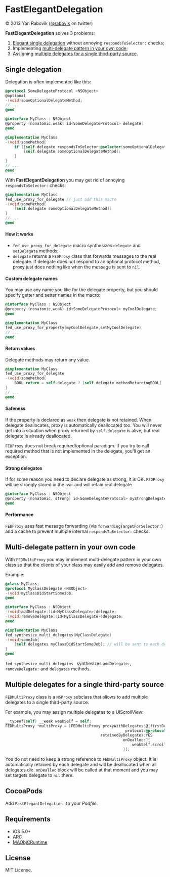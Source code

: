 
# FastElegantDelegation

© 2013 Yan Rabovik ([@rabovik][twitter] on twitter)

**FastElegantDelegation** solves 3 problems:

1. [Elegant single delegation][single] without annoying `respondsToSelector:` checks;
2. Implementing [multi-delegate pattern in your own code][multiDelegatePattern];
3. Assigning [multiple delegates for a single third-party source][multipleToSingle].

## Single delegation
Delegation is often implemented like this:

```objective-c
@protocol SomeDelegateProtocol <NSObject>
@optional
-(void)someOptionalDelegateMethod;
// ...
@end

@interface MyClass : NSObject
@property (nonatomic,weak) id<SomeDelegateProtocol> delegate;
@end

@implementation MyClass
-(void)someMethod{
    if ([self.delegate respondsToSelector:@selector(someOptionalDelegateMethod)]) {
        [self.delegate someOptionalDelegateMethod];
    }
}
// ...
@end
```

With **FastElegantDelegation** you may get rid of annoying `respondsToSelector:` checks:

```objective-c
@implementation MyClass
fed_use_proxy_for_delegate // just add this macro
-(void)someMethod{
    [self.delegate someOptionalDelegateMethod];
}
// ...
@end
```

#### How it works
* `fed_use_proxy_for_delegate` macro synthesizes `delegate` and `setDelegate` methods;
* `delegate` returns a `FEDProxy` class that forwards messages to the real delegate. If delegate does not respond to an optional protocol method, proxy just does nothing like when the message is sent to `nil`.

#### Custom delegate names
You may use any name you like for the delegate property, but you should specify getter and setter names in the macro:
```objective-c
@interface MyClass : NSObject
@property (nonatomic,weak) id<SomeDelegateProtocol> myCoolDelegate;
@end

@implementation MyClass
fed_use_proxy_for_property(myCoolDelegate,setMyCoolDelegate)
// ...
@end
```

#### Return values
Delegate methods may return any value.
```objective-c
@implementation MyClass
fed_use_proxy_for_delegate
-(void)someMethod{
    BOOL return = self.delegate ? [self.delegate methodReturningBOOL] : YES; // YES by default
}
// ...
@end
```

#### Safeness
If the property is declared as `weak` then delegate is not retained. When delegate deallocates, proxy is automatically deallocated too. You will never get into a situation when proxy returned by `self.delegate` is alive, but real delegate is already deallocated.

`FEDProxy` does not break required/optional paradigm. If you try to call required method that is not implemented in the delegate, you'll get an exception.

#### Strong delegates
If for some reason you need to declare delegate as strong, it is OK. `FEDProxy` will be strongly stored in the ivar and will retain real delegate.

```objective-c
@interface MyClass : NSObject
@property (nonatomic, strong) id<SomeDelegateProtocol> myStrongDelegate;
@end
``` 

#### Performance
`FEDProxy` uses fast message forwarding (via `forwardingTargetForSelector:`) and a cache to prevent multiple internal `respondsToSelector:` checks.

## Multi-delegate pattern in your own code
With `FEDMultiProxy` you may implement multi-delegate pattern in your own class so that the clients of your class 
may easily add and remove delegates.

Example:
```objective-c
@class MyClass;
@protocol MyClassDelegate <NSObject>
-(void)myClassDidStartSomeJob;
@end

@interface MyClass : NSObject
-(void)addDelegate:(id<MyClassDelegate>)delegate;
-(void)removeDelegate:(id<MyClassDelegate>)delegate;
@end

@implementation MyClass
fed_synthesize_multi_delegates(MyClassDelegate)
-(void)someJob{
    [self.delegates myClassDidStartSomeJob]; // will be sent to each delegate
}
@end
```
`fed_synthesize_multi_delegates ` synthesizes `addDelegate:`, `removeDelegate:` and `delegates` methods.

## Multiple delegates for a single third-party source

`FEDMultiProxy` class is a `NSProxy` subclass that allows to add multiple delegates to a single third-party source.

For example, you may assign multiple delegates to a UIScrollView:

```objective-c
__typeof(self) __weak weakSelf = self;
FEDMultiProxy *multiProxy = [FEDMultiProxy proxyWithDelegates:@[firstDelegate, secondDelegate]
                                                     protocol:@protocol(UIScrollViewDelegate)
                                          retainedByDelegates:YES
                                                    onDealloc:^{
                                                        weakSelf.scrollView.delegate = nil;
                                                    }];
```

You do not need to keep a strong reference to `FEDMultiProxy` object. It is automatically retained by each delegate and will be deallocated when all delegates die. `onDealloc` block will be called at that moment and you may set targets delegate to `nil` there. 

## CocoaPods
Add `FastElegantDelegation ` to your _Podfile_.

## Requirements
* iOS 5.0+
* ARC
* [MAObjCRuntime][MAObjCRuntime]

## License
MIT License.

[twitter]: https://twitter.com/rabovik
[single]: #single-delegation
[multipleToSingle]: #multiple-delegates-for-a-single-third-party-source
[multiDelegatePattern]: #multi-delegate-pattern-in-your-own-code
[MAObjCRuntime]: https://github.com/mikeash/MAObjCRuntime
